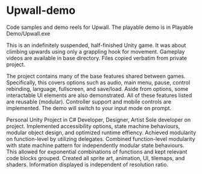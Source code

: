 # Upwall-demo
Code samples and demo reels for Upwall.
The playable demo is in Playable Demo/Upwall.exe

This is an indefinitely suspended, half-finished Unity game.
It was about climbing upwards using only a grappling hook for movement.
Gameplay videos are available in base directory.
Files copied verbatim from private project.

The project contains many of the base features shared between games. Specifically, this covers options such as audio, main menu, pause, control rebinding, language, fullscreen, and save/load. Aside from options, some interactable UI elements are also demonstrated. All of these features listed are reusable (modular).
Controller support and mobile controls are implemented. The demo will switch to your input mode on prompt.

Personal Unity Project in C#
Developer, Designer, Artist
Sole developer on project. Implemented accessibility options, state machine behaviours, modular object design, and optimized runtime effiency. Achieved modularity on function-level by utilizing delegates. Combined function-level modularity with state machine pattern for independently modular state behaviours. This allowed for exponential combinations of functions and kept relevant code blocks grouped.
Created all sprite art, animation, UI, tilemaps, and shaders. Information displayed is independent of resolution ratio. 
